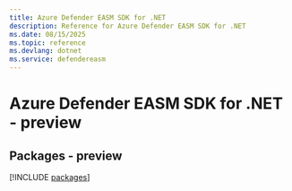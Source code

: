 ```yaml
---
title: Azure Defender EASM SDK for .NET
description: Reference for Azure Defender EASM SDK for .NET
ms.date: 08/15/2025
ms.topic: reference
ms.devlang: dotnet
ms.service: defendereasm
---
```

# Azure Defender EASM SDK for .NET - preview
## Packages - preview
[!INCLUDE [packages](defender-easm-index.md)]